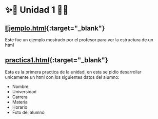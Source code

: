 # ✨🌟 Unidad 1 🌟✨
## [Ejemplo.html](http://64.227.107.109/AppWeb/U1/ejemplo.html){:target="_blank"}
Este fue un ejemplo mostrado por el profesor para ver la estructura de un html

## [practica1.html](http://64.227.107.109/AppWeb/U1/practica1.html){:target="_blank"}
Esta es la primera practica de la unidad, en esta se pidio desarrollar unicamente un html con los siguientes datos del alumno:
- Nombre
- Universidad
- Carrera
- Materia
- Horario
- Foto del alumno

